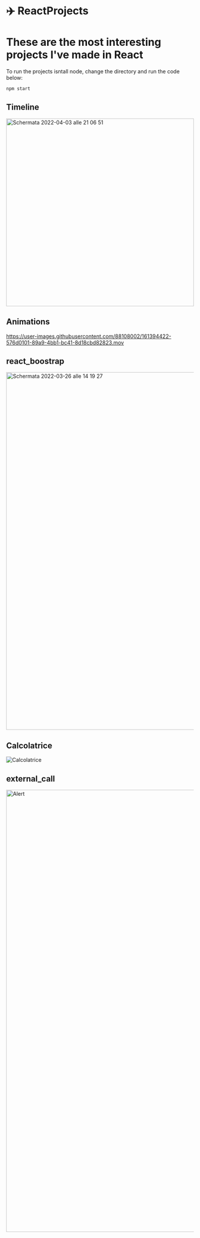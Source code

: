 # ✈️ ReactProjects

# These are the most interesting projects I've made in React

To run the projects isntall node, change the directory and run the code below:

```bash
npm start
```
## Timeline
<img width="504" alt="Schermata 2022-04-03 alle 21 06 51" src="https://user-images.githubusercontent.com/88108002/161444031-8af2f1b1-cd2e-420f-8c27-f977f3054a93.png">

## Animations
https://user-images.githubusercontent.com/88108002/161394422-576d0101-89a9-4bb1-bc41-8d18cbd82823.mov


## react_boostrap
<img width="960" alt="Schermata 2022-03-26 alle 14 19 27" src="https://user-images.githubusercontent.com/88108002/160258970-e14eeb41-e096-418b-8b3a-dd2c4784672f.png">

## Calcolatrice
![Calcolatrice](https://user-images.githubusercontent.com/88108002/159360543-a293577f-083c-4443-b48d-e72cfb509b93.jpeg)

## external_call
<img width="1187" alt="Alert" src="https://user-images.githubusercontent.com/88108002/159360561-d9788de5-a059-44e7-8c14-78b684196003.png">
